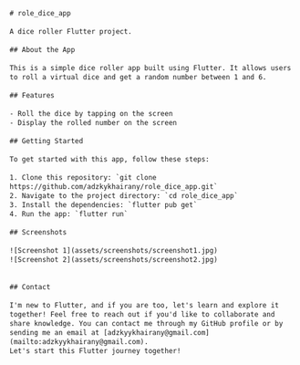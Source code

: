     # role_dice_app

    A dice roller Flutter project.

    ## About the App

    This is a simple dice roller app built using Flutter. It allows users to roll a virtual dice and get a random number between 1 and 6.

    ## Features

    - Roll the dice by tapping on the screen
    - Display the rolled number on the screen

    ## Getting Started

    To get started with this app, follow these steps:

    1. Clone this repository: `git clone https://github.com/adzkykhairany/role_dice_app.git`
    2. Navigate to the project directory: `cd role_dice_app`
    3. Install the dependencies: `flutter pub get`
    4. Run the app: `flutter run`

    ## Screenshots

    ![Screenshot 1](assets/screenshots/screenshot1.jpg)
    ![Screenshot 2](assets/screenshots/screenshot2.jpg)


    ## Contact

    I'm new to Flutter, and if you are too, let's learn and explore it together! Feel free to reach out if you'd like to collaborate and share knowledge. You can contact me through my GitHub profile or by sending me an email at [adzkyykhairany@gmail.com](mailto:adzkyykhairany@gmail.com). 
    Let's start this Flutter journey together!
